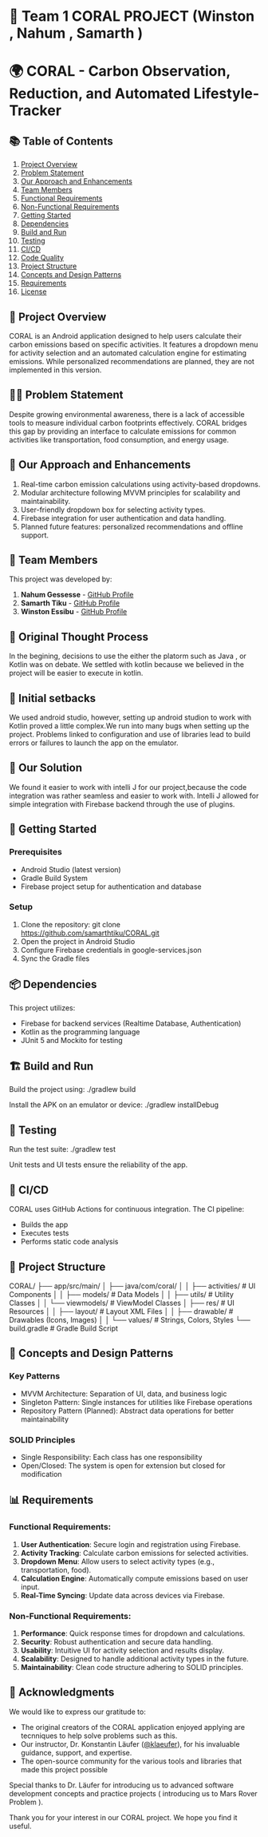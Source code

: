 # 🌟 Team 1 CORAL PROJECT (Winston , Nahum , Samarth )

# 🌍 CORAL - Carbon Observation, Reduction, and Automated Lifestyle-Tracker

## 📚 Table of Contents
1. [Project Overview](#-project-overview)
2. [Problem Statement](#-problem-statement)
3. [Our Approach and Enhancements](#-our-approach-and-enhancements)
5. [Team Members](#-team-members)
6. [Functional Requirements](#-functional-requirements)
7. [Non-Functional Requirements](#-non-functional-requirements)
8. [Getting Started](#-getting-started)
9. [Dependencies](#-dependencies)
10. [Build and Run](#-build-and-run)
11. [Testing](#-testing)
12. [CI/CD](#-cicd)
13. [Code Quality](#-code-quality)
14. [Project Structure](#-project-structure)
15. [Concepts and Design Patterns](#-concepts-and-design-patterns)
16. [Requirements](#-requirements)
17. [License](#-license)

## 🌟 Project Overview
CORAL is an Android application designed to help users calculate their carbon emissions based on specific activities. It features a dropdown menu for activity selection and an automated calculation engine for estimating emissions. While personalized recommendations are planned, they are not implemented in this version.

## 🧑‍💻 Problem Statement
Despite growing environmental awareness, there is a lack of accessible tools to measure individual carbon footprints effectively. CORAL bridges this gap by providing an interface to calculate emissions for common activities like transportation, food consumption, and energy usage.

## 🚀 Our Approach and Enhancements
1. Real-time carbon emission calculations using activity-based dropdowns.
2. Modular architecture following MVVM principles for scalability and maintainability.
3. User-friendly dropdown box for selecting activity types.
4. Firebase integration for user authentication and data handling.
5. Planned future features: personalized recommendations and offline support.


## 👥 Team Members
This project was developed by:
1. **Nahum Gessesse** - [GitHub Profile](https://github.com/nahumguess)
2. **Samarth Tiku** - [GitHub Profile](https://github.com/samarthtiku)
3. **Winston Essibu** - [GitHub Profile](https://github.com/kvngwinston)

## 🎯 Original Thought Process
In the begining, decisions to use the either the platorm such as Java , or Kotlin was on debate.
We settled with kotlin because we believed in the project will be easier to execute in kotlin. 

## 🚀 Initial setbacks 
We used android studio, however, setting up android studion to work with Kotlin proved a little complex.We run into many bugs when setting up the project. Problems linked to configuration and use of libraries lead to build errors or failures to launch the app on the emulator.


## 🚀 Our Solution 
We found it easier to work with intelli J for our project,because the code integration was rather seamless and easier to work with. Intelli J allowed for simple integration with Firebase backend through the use of plugins. 


## 🔧 Getting Started

### Prerequisites
- Android Studio (latest version)
- Gradle Build System
- Firebase project setup for authentication and database

### Setup
1. Clone the repository:
   git clone https://github.com/samarthtiku/CORAL.git
2. Open the project in Android Studio
3. Configure Firebase credentials in google-services.json
4. Sync the Gradle files

## 📦 Dependencies
This project utilizes:
- Firebase for backend services (Realtime Database, Authentication)
- Kotlin as the programming language
- JUnit 5 and Mockito for testing

## 🏗️ Build and Run
Build the project using:
./gradlew build

Install the APK on an emulator or device:
./gradlew installDebug

## 🧪 Testing
Run the test suite:
./gradlew test

Unit tests and UI tests ensure the reliability of the app.

## 🔄 CI/CD
CORAL uses GitHub Actions for continuous integration. The CI pipeline:
- Builds the app
- Executes tests
- Performs static code analysis

## 📁 Project Structure
CORAL/
├── app/src/main/
│   ├── java/com/coral/
│   │   ├── activities/         # UI Components
│   │   ├── models/            # Data Models
│   │   ├── utils/             # Utility Classes
│   │   └── viewmodels/        # ViewModel Classes
│   ├── res/                   # UI Resources
│   │   ├── layout/            # Layout XML Files
│   │   ├── drawable/          # Drawables (Icons, Images)
│   │   └── values/            # Strings, Colors, Styles
└── build.gradle               # Gradle Build Script

## 🧠 Concepts and Design Patterns

### Key Patterns
- MVVM Architecture: Separation of UI, data, and business logic
- Singleton Pattern: Single instances for utilities like Firebase operations
- Repository Pattern (Planned): Abstract data operations for better maintainability

### SOLID Principles
- Single Responsibility: Each class has one responsibility
- Open/Closed: The system is open for extension but closed for modification

## 📊 Requirements

### Functional Requirements:
1. **User Authentication**: Secure login and registration using Firebase.
2. **Activity Tracking**: Calculate carbon emissions for selected activities.
3. **Dropdown Menu**: Allow users to select activity types (e.g., transportation, food).
4. **Calculation Engine**: Automatically compute emissions based on user input.
5. **Real-Time Syncing**: Update data across devices via Firebase.

### Non-Functional Requirements:
1. **Performance**: Quick response times for dropdown and calculations.
2. **Security**: Robust authentication and secure data handling.
3. **Usability**: Intuitive UI for activity selection and results display.
4. **Scalability**: Designed to handle additional activity types in the future.
5. **Maintainability**: Clean code structure adhering to SOLID principles.




## 🙏 Acknowledgments

We would like to express our gratitude to:

- The original creators of the CORAL application enjoyed applying are tecnniques to help solve problems such as this. 
- Our instructor, Dr. Konstantin Läufer ([@klaeufer](https://github.com/klaeufer)), for his invaluable guidance, support, and expertise.
- The open-source community for the various tools and libraries that made this project possible

Special thanks to Dr. Läufer for introducing us to advanced software development concepts and practice projects ( introducing us to Mars Rover Problem ).

Thank you for your interest in our CORAL project. We hope you find it useful.   



